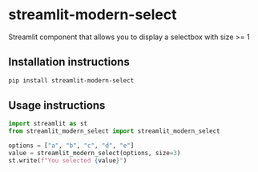 # streamlit-modern-select

Streamlit component that allows you to display a selectbox with size >= 1

## Installation instructions

```sh
pip install streamlit-modern-select
```

## Usage instructions

```python
import streamlit as st
from streamlit_modern_select import streamlit_modern_select

options = ["a", "b", "c", "d", "e"]
value = streamlit_modern_select(options, size=3)
st.write(f"You selected {value}")
```
